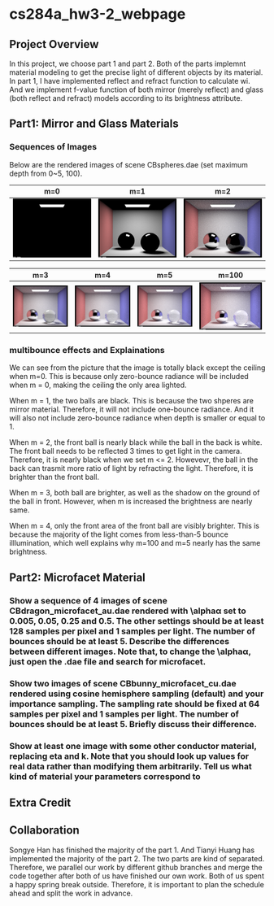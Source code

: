 # cs284a_hw3-2_webpage

## Project Overview

In this project, we choose part 1 and part 2. Both of the parts implemnt material modeling to get the precise light of different objects by its material. In part 1, I have implemented reflect and refract function to calculate wi. And we implement f-value function of both mirror (merely reflect) and glass (both reflect and refract) models according to its brightness attribute. 


## Part1: Mirror and Glass Materials

### Sequences of Images
Below are the rendered images of scene CBspheres.dae (set maximum depth from 0~5, 100).

m=0 | m=1 | m=2
:---: | :---: | :---:
![](/pic/CBspheres_0.png) | ![](/pic/CBspheres_1.png) | ![](/pic/CBspheres_2.png) 

m=3 | m=4 | m=5 | m=100
:---: | :---: | :---: | :---:
![](/pic/CBspheres_3.png) | ![](/pic/CBspheres_4.png) | ![](/pic/CBspheres_5.png) | ![](/pic/CBspheres_100.png)

### multibounce effects and Explainations
We can see from the picture that the image is totally black except the ceiling when m=0. This is because only zero-bounce radiance will be included when m = 0, making the ceiling the only area lighted. 

When m = 1, the two balls are black. This is because the two shperes are mirror material. Therefore, it will not include one-bounce radiance. And it will also not include zero-bounce radiance when depth is smaller or equal to 1. 

When m = 2, the front ball is nearly black while the ball in the back is white. The front ball needs to be reflected 3 times to get light in the camera. Therefore, it is nearly black when we set m <= 2. Howevevr, the ball in the back can trasmit more ratio of light by refracting the light. Therefore, it is brighter than the front ball.

When m = 3, both ball are brighter, as well as the shadow on the ground of the ball in front. However, when m is increased the brightness are nearly same. 

When m = 4, only the front area of the front ball are visibly brighter. This is because the majority of the light comes from less-than-5 bounce illlumination, which well explains why m=100 and m=5 nearly has the same brightness. 


## Part2: Microfacet Material
### Show a sequence of 4 images of scene CBdragon_microfacet_au.dae rendered with \alphaα set to 0.005, 0.05, 0.25 and 0.5. The other settings should be at least 128 samples per pixel and 1 samples per light. The number of bounces should be at least 5. Describe the differences between different images. Note that, to change the \alphaα, just open the .dae file and search for microfacet.
### Show two images of scene CBbunny_microfacet_cu.dae rendered using cosine hemisphere sampling (default) and your importance sampling. The sampling rate should be fixed at 64 samples per pixel and 1 samples per light. The number of bounces should be at least 5. Briefly discuss their difference.
### Show at least one image with some other conductor material, replacing eta and k. Note that you should look up values for real data rather than modifying them arbitrarily. Tell us what kind of material your parameters correspond to

## Extra Credit



## Collaboration

Songye Han has finished the majority of the part 1. And Tianyi Huang has implemented the majority of the part 2. The two parts are kind of separated. Therefore, we parallel our work by different github branches and merge the code together after both of us have finished our own work. 
Both of us spent a happy spring break outside. Therefore, it is important to plan the schedule ahead and split the work in advance. 
